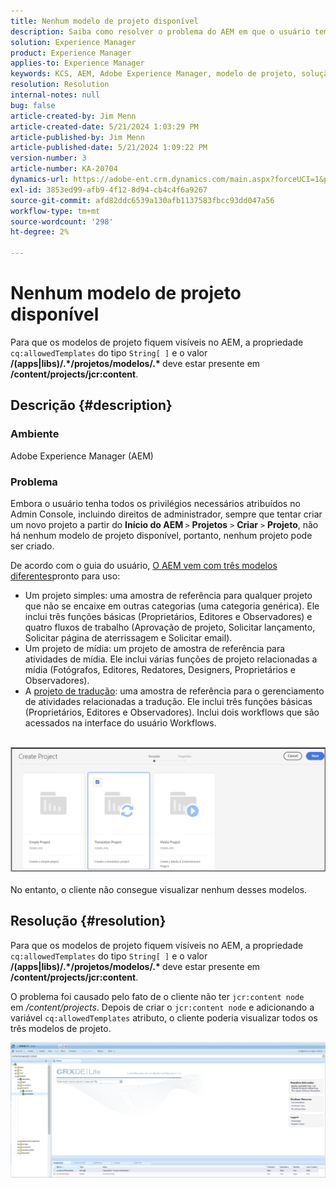 ```yaml
---
title: Nenhum modelo de projeto disponível
description: Saiba como resolver o problema do AEM em que o usuário tem todos os privilégios necessários atribuídos no Admin Console sempre que tenta criar um novo projeto.
solution: Experience Manager
product: Experience Manager
applies-to: Experience Manager
keywords: KCS, AEM, Adobe Experience Manager, modelo de projeto, solução de problemas
resolution: Resolution
internal-notes: null
bug: false
article-created-by: Jim Menn
article-created-date: 5/21/2024 1:03:29 PM
article-published-by: Jim Menn
article-published-date: 5/21/2024 1:09:22 PM
version-number: 3
article-number: KA-20704
dynamics-url: https://adobe-ent.crm.dynamics.com/main.aspx?forceUCI=1&pagetype=entityrecord&etn=knowledgearticle&id=aab2c183-7217-ef11-9f8a-6045bd006268
exl-id: 3853ed99-afb9-4f12-8d94-cb4c4f6a9267
source-git-commit: afd82ddc6539a130afb1137583fbcc93dd047a56
workflow-type: tm+mt
source-wordcount: '298'
ht-degree: 2%

---
```


# Nenhum modelo de projeto disponível


Para que os modelos de projeto fiquem visíveis no AEM, a propriedade `cq:allowedTemplates` do tipo `String[ ]` e o valor <b>/(apps|libs)/.\*/projetos/modelos/.\* </b> deve estar presente em <b>/content/projects/jcr:content</b>.

## Descrição {#description}


### Ambiente

Adobe Experience Manager (AEM)

### Problema

Embora o usuário tenha todos os privilégios necessários atribuídos no Admin Console, incluindo direitos de administrador, sempre que tentar criar um novo projeto a partir do <b>Início do AEM </b>`>`  <b>Projetos</b> `>`  <b>Criar</b> `>`  <b>Projeto</b>, não há nenhum modelo de projeto disponível, portanto, nenhum projeto pode ser criado.

De acordo com o guia do usuário, [O AEM vem com três modelos diferentes](https://experienceleague.adobe.com/docs/experience-manager-cloud-service/content/sites/authoring/projects/overview.html?lang=en#project-templates)pronto para uso:

- Um projeto simples: uma amostra de referência para qualquer projeto que não se encaixe em outras categorias (uma categoria genérica). Ele inclui três funções básicas (Proprietários, Editores e Observadores) e quatro fluxos de trabalho (Aprovação de projeto, Solicitar lançamento, Solicitar página de aterrissagem e Solicitar email).
- Um projeto de mídia: um projeto de amostra de referência para atividades de mídia. Ele inclui várias funções de projeto relacionadas a mídia (Fotógrafos, Editores, Redatores, Designers, Proprietários e Observadores).
- A [projeto de tradução](https://experienceleague.adobe.com/docs/experience-manager-cloud-service/content/sites/administering/reusing-content/translation/overview.html?lang=en): uma amostra de referência para o gerenciamento de atividades relacionadas a tradução. Ele inclui três funções básicas (Proprietários, Editores e Observadores). Inclui dois workflows que são acessados na interface do usuário Workflows.

<br>![](assets/___afb2c183-7217-ef11-9f8a-6045bd006268___.png)<br><br>
No entanto, o cliente não consegue visualizar nenhum desses modelos.


## Resolução {#resolution}


Para que os modelos de projeto fiquem visíveis no AEM, a propriedade `cq:allowedTemplates` do tipo `String[ ]` e o valor <b>/(apps|libs)/.\*/projetos/modelos/.\* </b> deve estar presente em <b>/content/projects/jcr:content</b>.

O problema foi causado pelo fato de o cliente não ter `jcr:content node` em */content/projects*. Depois de criar o `jcr:content node` e adicionando a variável `cq:allowedTemplates` atributo, o cliente poderia visualizar todos os três modelos de projeto.



![](assets/ef0af61b-2843-ed11-bba2-0022480866ad.png)

